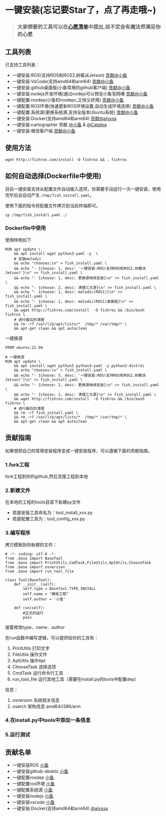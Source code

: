 # 一键安装(忘记要Star了，点了再走哦~)

> ### 大家想要的工具可以在[心愿清单](https://github.com/fishros/install/issues/2)中提出,说不定会有魔法师满足你的心愿

## 工具列表

已支持工具列表：

- 一键安装:ROS(支持ROS和ROS2,树莓派Jetson)  [贡献@小鱼](https://github.com/fishros)
- 一键安装:VsCode(支持amd64和arm64)  [贡献@小鱼](https://github.com/fishros)
- 一键安装:github桌面版(小鱼常用的github客户端)  [贡献@小鱼](https://github.com/fishros)
- 一键安装:nodejs开发环境(通过nodejs可以预览小鱼官网噢  [贡献@小鱼](https://github.com/fishros)
- 一键配置:rosdep(小鱼的rosdepc,又快又好用)  [贡献@小鱼](https://github.com/fishros)
- 一键配置:ROS环境(快速更新ROS环境设置,自动生成环境选择)  [贡献@小鱼](https://github.com/fishros)
- 一键配置:系统源(更换系统源,支持全版本Ubuntu系统)  [贡献@小鱼](https://github.com/fishros)
- 一键安装:Docker(支持amd64和arm64)  [贡献@alyssa](https://github.com/alyssa1024)
- 一键安装:cartographer 贡献 [@小鱼](https://github.com/fishros) & [@Catalpa](https://github.com/Y-zi)
- 一键安装:微信客户端  [贡献@小鱼](https://github.com/fishros)



## 使用方法
```
wget http://fishros.com/install -O fishros && . fishros
```

## 如何自动选择(Dockerfile中使用)

目前一键安装支持从配置文件自动输入选项，你需要手动运行一次一键安装，使用完毕后会自动产生 `/tmp/fish_install.yaml`。

使用下面的指令将配置文件拷贝到当前终端即可。

```
cp /tmp/fish_install.yaml ./
```

### Dockerfile中使用

使用样例如下

```
RUN apt update \ 
    && apt install wget python3-yaml -y  \
    # 安装melodic
    && echo "chooses:\n" > fish_install.yaml \
    && echo "- {choose: 1, desc: '一键安装:ROS(支持ROS和ROS2,树莓派Jetson)'}\n" >> fish_install.yaml \
    && echo "- {choose: 1, desc: 更换源继续安装}\n" >> fish_install.yaml \
    && echo "- {choose: 2, desc: 清理三方源}\n" >> fish_install.yaml \
    && echo "- {choose: 1, desc: melodic(ROS1)}\n" >> fish_install.yaml \
    && echo "- {choose: 1, desc: melodic(ROS1)桌面版}\n" >> fish_install.yaml \
    && wget http://fishros.com/install  -O fishros && /bin/bash fishros \
    # 进行最后的清理
    && rm -rf /var/lib/apt/lists/*  /tmp/* /var/tmp/* \
    && apt-get clean && apt autoclean 
```
一键换源

```
FROM ubuntu:22.04

# 一键换源
RUN apt update \
    && apt install wget python3 python3-yaml -y python3-distro\
    && echo "chooses:\n" > fish_install.yaml \
    && echo "- {choose: 5, desc: '一键安装:ROS(支持ROS和ROS2,树莓派Jetson)'}\n" >> fish_install.yaml \
    && echo "- {choose: 2, desc: 更换源继续安装}\n" >> fish_install.yaml \
    && echo "- {choose: 1, desc: 清理三方源}\n" >> fish_install.yaml \
    && wget http://fishros.com/install  -O fishros && /bin/bash fishros \
    # 进行最后的清理
    && rm -rf fish_install.yaml \
    && rm -rf /var/lib/apt/lists/*  /tmp/* /var/tmp/* \
    && apt-get clean && apt autoclean 
```

## 贡献指南

如果想把自己的常用安装程序变成一键安装程序，可以遵循下面的贡献指南。

### 1.fork工程

fork工程到你的github,然后克隆工程到本地

### 2.新建文件

在本地的工程的tools目录下新建py文件

- 若是安装工具命名为：tool_install_xxx.py
- 若是配置工具为：tool_config_xxx.py

### 3.编写程序

拷贝模板到你新建的文件：

```
# -*- coding: utf-8 -*-
from .base import BaseTool
from .base import PrintUtils,CmdTask,FileUtils,AptUtils,ChooseTask
from .base import osversion
from .base import run_tool_file

class Tool(BaseTool):
    def __init__(self):
        self.type = BaseTool.TYPE_INSTALL
        self.name = "模板工程"
        self.author = '小鱼'

    def run(self):
        #正式的运行
        pass
```

接着修改type、name、author

在run函数中编写逻辑，可以提供给你的工具有：
1. PrintUtils 打印文字
2. FileUtils 操作文件
3. AptUtils 操作Apt
4. ChooseTask 选择选项
5. CmdTask 运行命令行工具
6. run_tool_file 运行其他工具（需要在install.py的tools中配置dep）

信息：
1. osversion 系统相关信息
2. osarch 架构信息 amd64/i386/arm

### 4.在install.py中tools中添加一条信息

### 5.运行测试


## 贡献名单

- 一键安装ROS [小鱼](https://github.com/fishros)
- 一键安装github-deskto [小鱼](https://github.com/fishros)
- 一键配置rosdep [小鱼](https://github.com/fishros)
- 一键配置ros环境 [小鱼](https://github.com/fishros)
- 一键配置系统源 [小鱼](https://github.com/fishros)
- 一键安装nodejs [小鱼](https://github.com/fishros)
- 一键安装vscode [小鱼](https://github.com/fishros)
- 一键安装:Docker(支持amd64和arm64) [@alyssa](https://github.com/alyssa1024)


